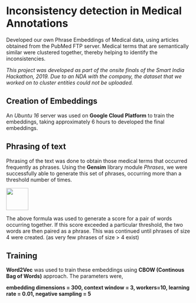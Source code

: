 # Inconsistency detection in Medical Annotations
Developed our own Phrase Embeddings of Medical data, using articles obtained from the PubMed FTP server. Medical terms that are semantically similar were clustered together, thereby helping to identify the inconsistencies.

*This project was developed as part of the onsite finals of the Smart India Hackathon, 2019. Due to an NDA with the company, the dataset that we worked on to cluster entities could not be uploaded.*

## Creation of Embeddings

An *Ubuntu 16* server was used on **Google Cloud Platform** to train the embeddings, taking approximately 6 hours to developed the final embeddings.


## Phrasing of text

Phrasing of the text was done to obtain those medical terms that occurred frequently as phrases. Using the **Gensim** library module *Phrases*, we were successfully able to generate this set of phrases, occurring more than a threshold number of times.

<img src = "https://i.stack.imgur.com/KXD7F.png" height="60"/>

The above formula was used to generate a score for a pair of words occurring together. If this score exceeded a particular threshold, the two words are then paired as a phrase. This was continued until phrases of size 4 were created. (as very few phrases of size > 4 exist)


## Training

**Word2Vec** was used to train these embeddings using **CBOW (Continous Bag of Words)** approach. The parameters were,

**embedding dimensions = 300, context window = 3, workers=10, learning rate = 0.01, negative sampling = 5**
